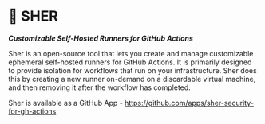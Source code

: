 # :tiger: SHER
**_Customizable Self-Hosted Runners for GitHub Actions_**

Sher is an open-source tool that lets you create and manage customizable ephemeral self-hosted runners for GitHub Actions. It is primarily designed to provide isolation for workflows that run on your infrastructure. Sher does this by creating a new runner on-demand on a discardable virtual machine, and then removing it after the workflow has completed.

Sher is available as a GitHub App - https://github.com/apps/sher-security-for-gh-actions